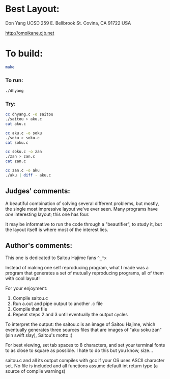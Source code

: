 # Best Layout:

Don Yang
UCSD
259 E. Bellbrook St.
Covina, CA 91722
USA

http://omoikane.cjb.net

# To build:

```sh
make
```

### To run:

```sh
./dhyang
```

### Try:

```sh
cc dhyang.c -o saitou
./saitou > aku.c
cat aku.c

cc aku.c -o soku
./soku > soku.c
cat soku.c

cc soku.c -o zan
./zan > zan.c
cat zan.c

cc zan.c -o aku
./aku | diff - aku.c
```

## Judges' comments:

A beautiful combination of solving several different problems, but
mostly, the single most impressive layout we've ever seen.  Many
programs have *one* interesting layout; this one has four.

It may be informative to run the code through a "beautifier", to
study it, but the layout itself is where most of the interest lies.

## Author's comments:

This one is dedicated to Saitou Hajime fans `^_^x`

Instead of making one self reproducing program, what I made was a
program that generates a set of mutually reproducing programs, all of
them with cool layout!

For your enjoyment:

1. Compile saitou.c
2. Run a.out and pipe output to another .c file
3. Compile that file
4. Repeat steps 2 and 3 until eventually the output cycles

To interpret the output: the saitou.c is an image of Saitou Hajime,
which eventually generates three sources files that are images of
"aku soku zan" (sin swift slay), Saitou's motto ;)

For best viewing, set tab spaces to 8 characters, and set your
terminal fonts to as close to square as possible.  I hate to do this
but you know, size...

saitou.c and all its output compiles with gcc if your OS uses ASCII
character set.  No file is included and all functions assume default
int return type (a source of compile warnings)

